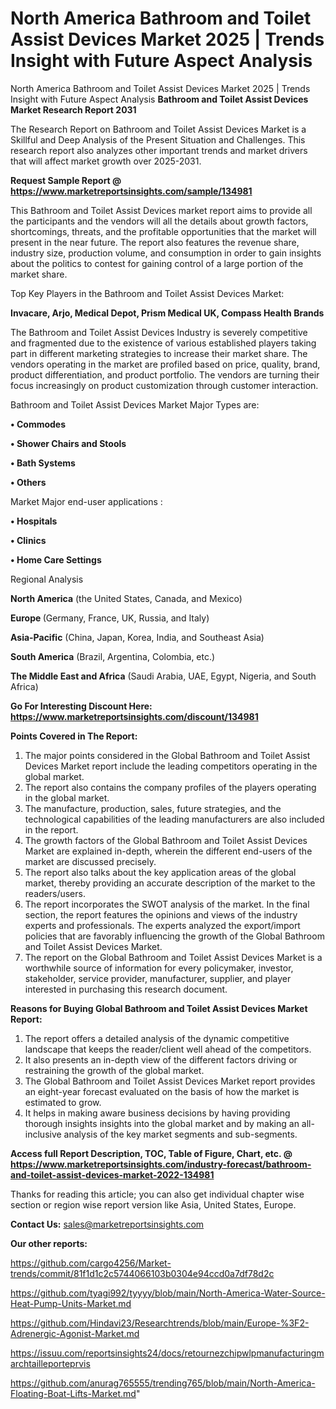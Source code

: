 # North America Bathroom and Toilet Assist Devices Market 2025 | Trends Insight with Future Aspect Analysis
 North America Bathroom and Toilet Assist Devices Market 2025 | Trends Insight with Future Aspect Analysis
<strong>Bathroom and Toilet Assist Devices Market Research Report 2031</strong>

The Research Report on Bathroom and Toilet Assist Devices Market is a Skillful and Deep Analysis of the Present Situation and Challenges. This research report also analyzes other important trends and market drivers that will affect market growth over 2025-2031.

<strong>Request Sample Report @ <a href=https://www.marketreportsinsights.com/sample/134981>https://www.marketreportsinsights.com/sample/134981</a></strong>

This Bathroom and Toilet Assist Devices market report aims to provide all the participants and the vendors will all the details about growth factors, shortcomings, threats, and the profitable opportunities that the market will present in the near future. The report also features the revenue share, industry size, production volume, and consumption in order to gain insights about the politics to contest for gaining control of a large portion of the market share.

Top Key Players in the Bathroom and Toilet Assist Devices Market:

<strong>Invacare, Arjo, Medical Depot, Prism Medical UK, Compass Health Brands</strong>

The Bathroom and Toilet Assist Devices Industry is severely competitive and fragmented due to the existence of various established players taking part in different marketing strategies to increase their market share. The vendors operating in the market are profiled based on price, quality, brand, product differentiation, and product portfolio. The vendors are turning their focus increasingly on product customization through customer interaction.

Bathroom and Toilet Assist Devices Market Major Types are:

<strong>• Commodes

• Shower Chairs and Stools

• Bath Systems

• Others</strong>

Market Major end-user applications :

<strong>• Hospitals

• Clinics

• Home Care Settings</strong>

Regional Analysis

</u><strong><b>North America</b></strong> (the United States, Canada, and Mexico)

<strong><b>Europe </b></strong>(Germany, France, UK, Russia, and Italy)

<strong><b>Asia-Pacific</b></strong> (China, Japan, Korea, India, and Southeast Asia)

<strong><b>South America</b></strong> (Brazil, Argentina, Colombia, etc.)

<strong><b>The Middle East and Africa</b></strong> (Saudi Arabia, UAE, Egypt, Nigeria, and South Africa)

<strong>Go For Interesting Discount Here: <a href=https://www.marketreportsinsights.com/discount/134981>https://www.marketreportsinsights.com/discount/134981</a></strong>

<strong>Points Covered in The Report:</strong>
<ol>
  <li>The major points considered in the Global Bathroom and Toilet Assist Devices Market report include the leading competitors operating in the global market.</li>
  <li>The report also contains the company profiles of the players operating in the global market.</li>
  <li>The manufacture, production, sales, future strategies, and the technological capabilities of the leading manufacturers are also included in the report.</li>
  <li>The growth factors of the Global Bathroom and Toilet Assist Devices Market are explained in-depth, wherein the different end-users of the market are discussed precisely.</li>
  <li>The report also talks about the key application areas of the global market, thereby providing an accurate description of the market to the readers/users.</li>
  <li>The report incorporates the SWOT analysis of the market. In the final section, the report features the opinions and views of the industry experts and professionals. The experts analyzed the export/import policies that are favorably influencing the growth of the Global Bathroom and Toilet Assist Devices Market.</li>
  <li>The report on the Global Bathroom and Toilet Assist Devices Market is a worthwhile source of information for every policymaker, investor, stakeholder, service provider, manufacturer, supplier, and player interested in purchasing this research document.</li>
</ol>
<strong>Reasons for Buying Global Bathroom and Toilet Assist Devices Market Report:</strong>

<ol>
  <li>The report offers a detailed analysis of the dynamic competitive landscape that keeps the reader/client well ahead of the competitors.</li>
  <li>It also presents an in-depth view of the different factors driving or restraining the growth of the global market.</li>
  <li>The Global Bathroom and Toilet Assist Devices Market report provides an eight-year forecast evaluated on the basis of how the market is estimated to grow.</li>
  <li>It helps in making aware business decisions by having providing thorough insights insights into the global market and by making an all-inclusive analysis of the key market segments and sub-segments.</li>
</ol>
<strong>Access full Report Description, TOC, Table of Figure, Chart, etc. @ <a href=https://www.marketreportsinsights.com/industry-forecast/bathroom-and-toilet-assist-devices-market-2022-134981>https://www.marketreportsinsights.com/industry-forecast/bathroom-and-toilet-assist-devices-market-2022-134981</a></strong>


Thanks for reading this article; you can also get individual chapter wise section or region wise report version like Asia, United States, Europe.

<strong>Contact Us:</strong>
sales@marketreportsinsights.com

<strong>Our other reports:</strong>

<a href=https://github.com/cargo4256/Market-trends/commit/81f1d1c2c5744066103b0304e94ccd0a7df78d2c>https://github.com/cargo4256/Market-trends/commit/81f1d1c2c5744066103b0304e94ccd0a7df78d2c</a>

<a href=https://github.com/tyagi992/tyyyy/blob/main/North-America-Water-Source-Heat-Pump-Units-Market.md>https://github.com/tyagi992/tyyyy/blob/main/North-America-Water-Source-Heat-Pump-Units-Market.md</a>

<a href=https://github.com/Hindavi23/Researchtrends/blob/main/Europe-%3F2-Adrenergic-Agonist-Market.md>https://github.com/Hindavi23/Researchtrends/blob/main/Europe-%3F2-Adrenergic-Agonist-Market.md</a>

<a href=https://issuu.com/reportsinsights24/docs/retournezchipwlpmanufacturingmarchtailleporteprvis>https://issuu.com/reportsinsights24/docs/retournezchipwlpmanufacturingmarchtailleporteprvis</a>

<a href=https://github.com/anurag765555/trending765/blob/main/North-America-Floating-Boat-Lifts-Market.md>https://github.com/anurag765555/trending765/blob/main/North-America-Floating-Boat-Lifts-Market.md</a>"
